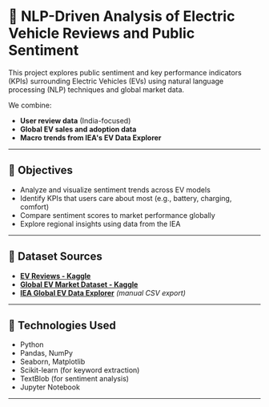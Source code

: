 # 🔋 NLP-Driven Analysis of Electric Vehicle Reviews and Public Sentiment

This project explores public sentiment and key performance indicators (KPIs) surrounding Electric Vehicles (EVs) using natural language processing (NLP) techniques and global market data.

We combine:

- **User review data** (India-focused)
- **Global EV sales and adoption data**
- **Macro trends from IEA's EV Data Explorer**

---

## 🚀 Objectives

- Analyze and visualize sentiment trends across EV models
- Identify KPIs that users care about most (e.g., battery, charging, comfort)
- Compare sentiment scores to market performance globally
- Explore regional insights using data from the IEA

---

## 📁 Dataset Sources

- **[EV Reviews - Kaggle](https://www.kaggle.com/datasets/deadprstkrish/ev-cars-user-reviews-india)**
- **[Global EV Market Dataset - Kaggle](https://www.kaggle.com/datasets/padmapiyush/global-electric-vehicle-dataset-2023)**
- **[IEA Global EV Data Explorer](https://www.iea.org/data-and-statistics/data-tools/global-ev-data-explorer)** _(manual CSV export)_

---

## 🧠 Technologies Used

- Python
- Pandas, NumPy
- Seaborn, Matplotlib
- Scikit-learn (for keyword extraction)
- TextBlob (for sentiment analysis)
- Jupyter Notebook

---

